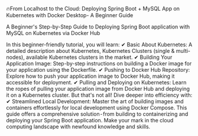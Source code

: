 🔥From Localhost to the Cloud: Deploying Spring Boot + MySQL App on Kubernetes with Docker Desktop- A Beginner Guide

A Beginner's Step-by-Step Guide to Deploying Spring Boot application with MySQL on Kubernetes via Docker Hub

In this beginner-friendly tutorial, you will learn:
✔ Basic About Kubernetes: A detailed description about Kubernetes, Kubernetes Clusters (single & multi-nodes), available Kubernetes clusters in the market.
✔ Building Your Application Image: Step-by-step instructions on building a Docker image for your application using the Dockerfile.
✔ Pushing to Docker Hub Repository: Explore how to push your application image to Docker Hub, making it accessible for deployment.
✔ Pulling and Deploying on Kubernetes: Learn the ropes of pulling your application image from Docker Hub and deploying it on a Kubernetes cluster.
But that's not all! Dive deeper into efficiency with:
✔ Streamlined Local Development: Master the art of building images and containers effortlessly for local development using Docker Compose.
This guide offers a comprehensive solution - from building to containerizing and deploying your Spring Boot application. Make your mark in the cloud computing landscape with newfound knowledge and skills.
